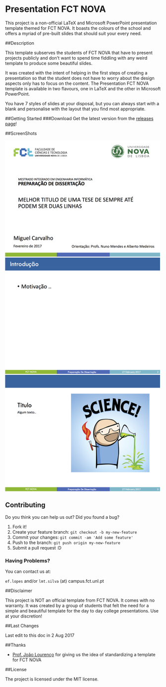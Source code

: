 # Presentation FCT NOVA

This project is a non-official LaTeX and Microsoft PowerPoint presentation template themed for FCT NOVA.
It boasts the colours of the school and offers a myriad of pre-built slides that should suit your every need.

##Description

This template subserves the students of FCT NOVA that have to present projects publicly and don't want to spend time fiddling with any weird template to produce some beautiful slides. 

It was created with the intent of helping in the first steps of creating a presentation so that the student does not have to worry about the design aspects only has to focus on the content.
The Presentation FCT NOVA template is available in two flavours, one in LaTeX and the other in Microsoft PowerPoint.

You have 7 styles of slides at your disposal, but you can always start with a blank and personalise with the layout that you find most appropriate.

##Getting Started
###Download
Get the latest version from the [releases page](https://github.com/filipedu11/presentationfct/releases)!

##ScreenShots

<img src="https://github.com/filipedu11/presentationfct/raw/master/powerpoint/figures/ScreenShot_1.png" width="500">

<img src="https://github.com/filipedu11/presentationfct/raw/master/powerpoint/figures/ScreenShot_2.png" width="500">

<img src="https://github.com/filipedu11/presentationfct/raw/master/powerpoint/figures/ScreenShot_3.png" width="500">

## Contributing

Do you think you can help us out? 
Did you found a bug? 

1. Fork it!
2. Create your feature branch: `git checkout -b my-new-feature`
3. Commit your changes: `git commit -am 'Add some feature'`
4. Push to the branch: `git push origin my-new-feature`
5. Submit a pull request :D

### Having Problems?
You can contact us at:

`ef.lopes` and/or `lmt.silva` (at) campus.fct.unl.pt


##Disclaimer

This project is NOT an official template from FCT NOVA. It comes with no warranty. It was created by a group of students that felt the need for a simple and beautiful template for the day to day college presentations.
Use at your discretion!

##Last Changes

Last edit to this doc in 2 Aug 2017

##Thanks
* [Prof. João Lourenço](https://github.com/joaomlourenco) for giving us the idea of standardizing a template for FCT NOVA

##License

The project is licensed under the MIT license.